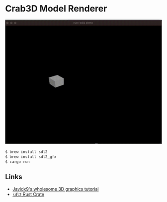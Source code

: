 # Crab3D Model Renderer

![recording](./cube.gif)

    $ brew install sdl2
    $ brew install sdl2_gfx
    $ cargo run

## Links
- [Javidx9's wholesome 3D graphics tutorial](https://www.youtube.com/watch?v=ih20l3pJoeU&t=1614s)
- [`sdl2` Rust Crate](https://docs.rs/sdl2/0.34.5/sdl2/)
